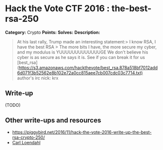 # Hack the Vote CTF 2016 : the-best-rsa-250

**Category:** Crypto
**Points:**
**Solves:**
**Description:**

> At his last rally, Trump made an interesting statement:&gt; I know RSA, I have the best RSA  &gt; The more bits I have, the more secure my cyber, and my modulus is YUUUUUUUUUUUUUGE    We don't believe his cyber is as secure as he says it is. See if you can break it for us    [best_rsa](<https://s3.amazonaws.com/hackthevote/best_rsa.878a518bf7012add6d071f3b52562e8b102e72a0cc815aee7cb007cdc03c7714.txt)>  author's irc nick: krx


## Write-up

(TODO)

## Other write-ups and resources

* https://piggybird.net/2016/11/hack-the-vote-2016-write-up-the-best-rsa-crypto-250/
* [Carl Loendahl](https://github.com/grocid/CTF/tree/master/Hack%20the%20vote/2016#the-best-rsa-250-p)
